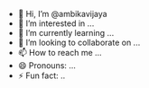 - 👋 Hi, I’m @ambikavijaya
- 👀 I’m interested in ...
- 🌱 I’m currently learning ...
- 💞️ I’m looking to collaborate on ...
- 📫 How to reach me ...
- 😄 Pronouns: ...
- ⚡ Fun fact: ..

<!---
ambikavijaya/ambikavijaya is a ✨ special ✨ repository because its `README.md` (this file) appears on your GitHub profile.
You can click the Preview link to take a look at your changes.
--->
